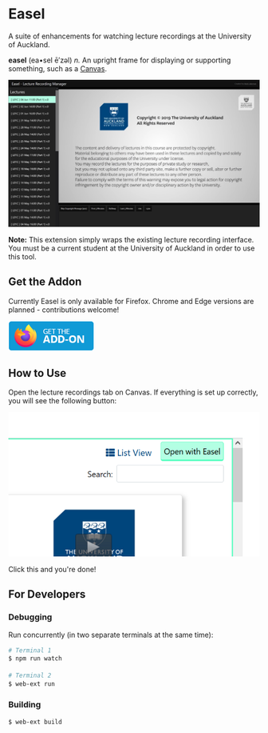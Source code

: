 # Easel
A suite of enhancements for watching lecture recordings at the University of Auckland.

**easel** (ea•sel ē′zəl)
*n.* An upright frame for displaying or supporting something, such as a [Canvas](https://canvas.auckland.ac.nz/).

![Screenshot](screenshot.png)

**Note:** This extension simply wraps the existing lecture recording interface. You must be a current student at the University of Auckland in order to use this tool.

## Get the Addon
Currently Easel is only available for Firefox. Chrome and Edge versions are planned - contributions welcome!

<a href="https://github.com/mjakeman/easel/releases/download/v0.1/easel_lecture_recordings_uoa-0.1-an+fx.xpi" target="_blank">
  <img src="fx-addon.png" />
</a>

## How to Use
Open the lecture recordings tab on Canvas. If everything is set up correctly, you will see the following button:

![Open in Easel Button](screenshot2.png)

Click this and you're done! 

## For Developers
### Debugging
Run concurrently (in two separate terminals at the same time):
```sh
# Terminal 1
$ npm run watch

# Terminal 2
$ web-ext run
```

### Building
```sh
$ web-ext build
```